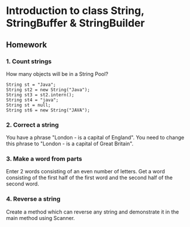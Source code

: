 # Introduction to class String, StringBuffer & StringBuilder

## Homework

### 1. Count strings
How many objects will be in a String Pool?
```
String st = "Java";
String st2 = new String("Java");
String st3 = st2.intern();
String st4 = "java";
String st = null;
String st6 = new String("JAVA");
```

### 2. Correct a string
You have a phrase "London - is a capital of England". You need to change this phrase to 
"London - is a capital of Great Britain".

### 3. Make a word from parts
Enter 2 words consisting of an even number of letters. 
Get a word consisting of the first half of the first word and the second half of the second word.

### 4. Reverse a string
Create a method which can reverse any string and demonstrate it in the main method using Scanner. 
